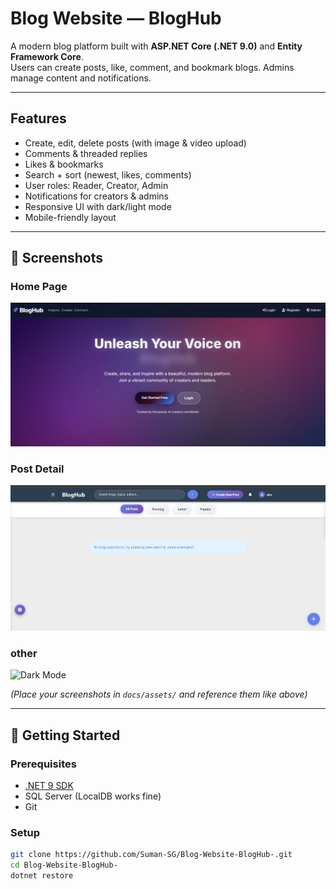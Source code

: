 # Blog Website — BlogHub

A modern blog platform built with **ASP.NET Core (.NET 9.0)** and **Entity Framework Core**.  
Users can create posts, like, comment, and bookmark blogs. Admins manage content and notifications.  

---

## Features
-  Create, edit, delete posts (with image & video upload)  
-  Comments & threaded replies  
-  Likes & bookmarks  
-  Search + sort (newest, likes, comments)  
-  User roles: Reader, Creator, Admin  
-  Notifications for creators & admins  
-  Responsive UI with dark/light mode  
-  Mobile-friendly layout  

---

## 📸 Screenshots

### Home Page
![Home Page](docs/assets/home.png)

### Post Detail
![Post Detail](docs/assets/post.png)

### other
![Dark Mode](docs/assets/other.png)

*(Place your screenshots in `docs/assets/` and reference them like above)*  

---

## 🚀 Getting Started

### Prerequisites
- [.NET 9 SDK](https://dotnet.microsoft.com/download)
- SQL Server (LocalDB works fine)
- Git

### Setup
```bash
git clone https://github.com/Suman-SG/Blog-Website-BlogHub-.git
cd Blog-Website-BlogHub-
dotnet restore
